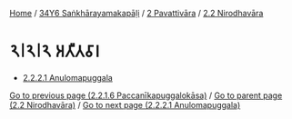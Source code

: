 
[Home](/) / [34Y6 Saṅkhārayamakapāḷi](../../../34Y6.md) / [2 Pavattivāra](../../2.md) / [2.2 Nirodhavāra](../2.2.md)

# 𑁨𑁇𑁨𑁇𑁨 𑀅𑀢𑀻𑀢𑀯𑀸𑀭

* [2.2.2.1 Anulomapuggala](2.2.2/2.2.2.1.md)

[Go to previous page (2.2.1.6 Paccanīkapuggalokāsa)](2.2.1/2.2.1.6.md) / [Go to parent page (2.2 Nirodhavāra)](../2.2.md) / [Go to next page (2.2.2.1 Anulomapuggala)](2.2.2/2.2.2.1.md)



